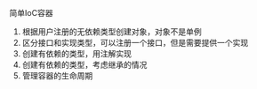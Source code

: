 简单IoC容器

1. 根据用户注册的无依赖类型创建对象，对象不是单例
2. 区分接口和实现类型，可以注册一个接口，但是需要提供一个实现
3. 创建有依赖的类型，用注解实现
4. 创建有依赖的类型，考虑继承的情况
6. 管理容器的生命周期